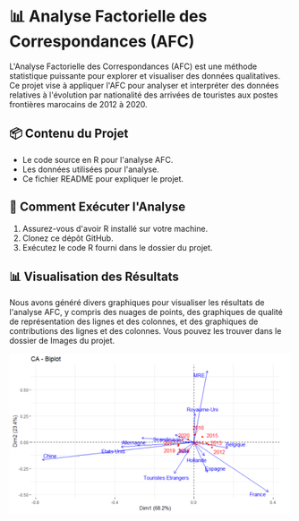 # 📊 Analyse Factorielle des Correspondances (AFC)

L'Analyse Factorielle des Correspondances (AFC) est une méthode statistique puissante pour explorer et visualiser des données qualitatives. Ce projet vise à appliquer l'AFC pour analyser et interpréter des données relatives à l'évolution par nationalité des arrivées de touristes aux postes frontières marocains de 2012 à 2020.

## 📦 Contenu du Projet
- Le code source en R pour l'analyse AFC.
- Les données utilisées pour l'analyse.
- Ce fichier README pour expliquer le projet.

## 🚀 Comment Exécuter l'Analyse
1. Assurez-vous d'avoir R installé sur votre machine.
2. Clonez ce dépôt GitHub.
3. Exécutez le code R fourni dans le dossier du projet.

## 📊 Visualisation des Résultats
Nous avons généré divers graphiques pour visualiser les résultats de l'analyse AFC, y compris des nuages de points, des graphiques de qualité de représentation des lignes et des colonnes, et des graphiques de contributions des lignes et des colonnes. Vous pouvez les trouver dans le dossier de Images du projet.

![Nuage_points_lignes_colonnes](https://github.com/FatimaEzzahraElAyadi/AFC_Project/blob/master/Images/Nuage_points_lignes_colonnes2.PNG)
